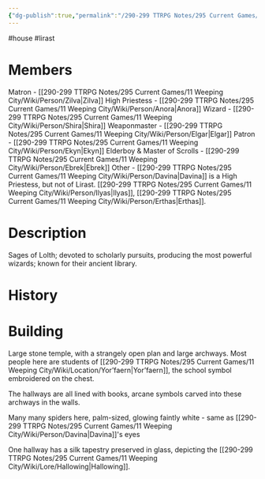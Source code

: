 ```yaml
---
{"dg-publish":true,"permalink":"/290-299 TTRPG Notes/295 Current Games/11 Weeping City/Wiki/House/Lirast/"}
---
```



#house #lirast

# Members

Matron - [[290-299 TTRPG Notes/295 Current Games/11 Weeping City/Wiki/Person/Zilva\|Zilva]]
High Priestess - [[290-299 TTRPG Notes/295 Current Games/11 Weeping City/Wiki/Person/Anora\|Anora]]
Wizard - [[290-299 TTRPG Notes/295 Current Games/11 Weeping City/Wiki/Person/Shira\|Shira]]
Weaponmaster - [[290-299 TTRPG Notes/295 Current Games/11 Weeping City/Wiki/Person/Elgar\|Elgar]]
Patron - [[290-299 TTRPG Notes/295 Current Games/11 Weeping City/Wiki/Person/Ekyn\|Ekyn]]
Elderboy & Master of Scrolls - [[290-299 TTRPG Notes/295 Current Games/11 Weeping City/Wiki/Person/Ebrek\|Ebrek]]
Other - [[290-299 TTRPG Notes/295 Current Games/11 Weeping City/Wiki/Person/Davina\|Davina]] is a High Priestess, but not of Lirast. [[290-299 TTRPG Notes/295 Current Games/11 Weeping City/Wiki/Person/Ilyas\|Ilyas]], [[290-299 TTRPG Notes/295 Current Games/11 Weeping City/Wiki/Person/Erthas\|Erthas]]. 

# Description

Sages of Lolth; devoted to scholarly pursuits, producing the most powerful wizards; known for their ancient library.

# History

# Building

Large stone temple, with a strangely open plan and large archways.
Most people here are students of [[290-299 TTRPG Notes/295 Current Games/11 Weeping City/Wiki/Location/Yor’faern\|Yor’faern]], the school symbol embroidered on the chest.

The hallways are all lined with books, arcane symbols carved into these archways in the walls. 

Many many spiders here, palm-sized, glowing faintly white - same as [[290-299 TTRPG Notes/295 Current Games/11 Weeping City/Wiki/Person/Davina\|Davina]]'s eyes

One hallway has a silk tapestry preserved in glass, depicting the [[290-299 TTRPG Notes/295 Current Games/11 Weeping City/Wiki/Lore/Hallowing\|Hallowing]]. 
